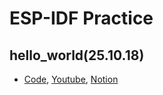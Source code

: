 # ESP-IDF Practice

## hello_world(25.10.18)

- [Code](https://github.com/neeper32/ESP-IDF_practice/tree/main/hello%20world),
[Youtube](https://youtube.com/live/BcBLz6fKV2s?feature=share), 
[Notion](https://www.notion.so/1-Hello_world-10-18-2901e25c2c39801fb0dde9d2e63041a9?source=copy_link)
